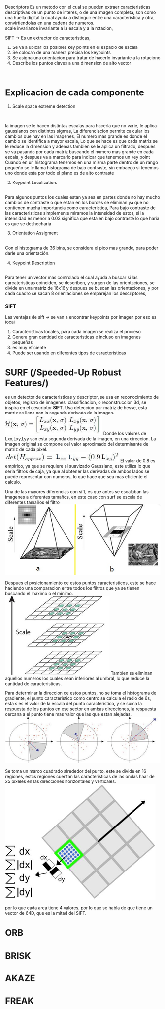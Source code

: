Descriptors
Es un metodo con el cual se pueden extraer caracteristicas descriptivas de un punto de interes, o de una imagen completa, son como una huella digital la cual ayuda a distinguir entre una caracteristica y otra, convirtiendolas en una cadena de numeros.
<br>
scale invariance
invariante a la escala y a la rotacion, 

SIFT -> Es un extractor de caracteristicas, 
1. Se va a ubicar los posibles key points en el espacio de escala
2. Se colocan de una manera precisa los keypoints
3. Se asigna una orientacion para tratar de hacerlo invariante a la rotaciono
4. Describe los puntos claves a una dimension de alto vector 
<br>


# Explicacion de cada componente
1. Scale space extreme detection
<br>

la imagen se le hacen distintas escalas para hacerla que no varie, le aplica gaussianos con distintos sigmas, 
La diferenciacion permite calcular los cambios que hay en las imagenes, El numero mas grande es donde el cambio se identifica a mayor escala, 
Lo que se hace es que cada matriz se le reduce la dimension y ademas tambien se le aplica un filtrado, despues se va pasando por cada matriz buscando el numero mas grande en cada escala, y despues va a marcarlo para indicar que tenemos un key point
Cuando en un histograma tenemos en una misma parte dentro de un rango pequeño se le llama histograma de bajo contraste, sin embaego si tenemos uno donde esta por todo el plano es de alto contraste

2. Keypoint Localization. 
<br>
Para algunos puntos los cuales estan ya sea en partes donde no hay mucho cambios de contraste o que estan en los bordes se eliminan ya que no contienen mucha importancia como caracteristica, 
Para bajo contraste de las caracteristicas simplemente miramos la intensidad de estos, si la intensidad es menor a 0.03 significa que esta en bajo contraste lo que haria es que se deshecharia

3. Orientation Assigment
<br>
Con el histograma de 36 bins, se considera el pico mas grande, para poder darle  una orientación.

4. Keypoint Description
<br>
Para tener un vector mas controlado el cual ayuda a buscar si las carcateristicas coinciden, se describen, y surgen de las orientaciones, se divide en una matriz de 16x16 y despues se buscan las orientaciones, y por cada cuadro se sacan 8 orientaciones
se emparejan los descriptores,  

### SIFT 
Las ventajas de sift -> se van a encontrar keypoints por imagen por eso es local
1. Caracteristicas locales, para cada imagen se realiza el proceso
2. Genera gran cantidad de caracteristicas e incluso en imagenes pequeñas
3. es muy eficiente
 4. Puede ser usando en diferentes tipos de caracteristicas



# SURF (/Speeded-Up Robust Features/)
es un detector de caracteristicas y descriptor, se usa en reconocimiento de objetos, registro de imagenes, classificacion, o reconstruccion 3d, se inspira en el descriptor **SIFT**.
Usa deteccion por matriz de hesse, esta matriz se llena con la segunda derivada de la imagen.
<br>
![Matriz_Hesse](image.png)
Donde los valores de Lxx,Lxy,Lyy son esta segunda derivada de la imagen, en una direccion.
La imagen original se compone del valor aproximado del determinante de matriz de cada pixel.
<br>
![Det](image-1.png)
El valor de 0.8 es empirico, ya que se requiere el suavizado Gaussiano, este utiliza lo que seria filtros de caja, ya que al obtener las derivadas de ambos lados se puede representar con numeros, lo que hace que sea mas eficiente el calculo.


Una de las mayores diferencias con sift, es que antes se escalaban las imagenes a diferentes tamaños, en este caso con surf se escala de diferentes tamaños el filtro
<br>
![alt text](image-2.png)

Despues el posicionamiento de estos puntos caracteristicos, este se hace haciendo una comparacion entre todos los filtros que ya se tienen buscando el maximo o el minimo.
<br>
![alt text](image-3.png)
Tambien se eliminan aquellos numeros los cuales sean inferiores al umbral, lo que reduce la cantidad de caracteristicas.

Para determinar la direccion de estos puntos, no se toma el histograma de gradiente, el punto caracteristico como centro se calcula el radio de 6s, esta s es el valor de la escala del punto caracteristico, y se suma la respuesta de los puntos en ese sector en ambas direcciones, la respuesta cercana a el punto tiene mas valor que las que estan alejadas.
<br>
![Direccion](image-4.png)

Se toma un marco cuadrado alrededor del punto, este se divide en 16 regiones, estas regiones cuentan las caracteristicas de las ondas haar de 25 pixeles en las direcciones horizontales y verticales.
<br>
![descriptor](image-5.png)

por lo que cada area tiene 4 valores, por lo que se habla de que tiene un vector de 64D, que es la mitad del SIFT.

# ORB

# BRISK

# AKAZE

# FREAK 



